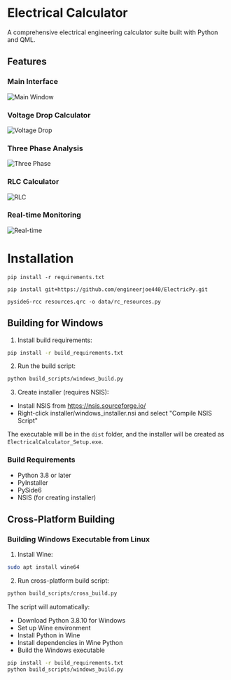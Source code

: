 # Electrical Calculator

A comprehensive electrical engineering calculator suite built with Python and QML.

## Features

### Main Interface
![Main Window](docs/screenshots/main_window.png)

### Voltage Drop Calculator
![Voltage Drop](docs/screenshots/voltage_drop.png)

### Three Phase Analysis
![Three Phase](docs/screenshots/three_phase.png)

### RLC Calculator
![RLC](docs/screenshots/rlc.png)

### Real-time Monitoring
![Real-time](docs/screenshots/realtime.png)

# Installation

```
pip install -r requirements.txt

pip install git+https://github.com/engineerjoe440/ElectricPy.git
```

```
pyside6-rcc resources.qrc -o data/rc_resources.py
```

## Building for Windows

1. Install build requirements:
```bash
pip install -r build_requirements.txt
```

2. Run the build script:
```bash
python build_scripts/windows_build.py
```

3. Create installer (requires NSIS):
- Install NSIS from https://nsis.sourceforge.io/
- Right-click installer/windows_installer.nsi and select "Compile NSIS Script"

The executable will be in the `dist` folder, and the installer will be created as `ElectricalCalculator_Setup.exe`.

### Build Requirements
- Python 3.8 or later
- PyInstaller
- PySide6
- NSIS (for creating installer)

## Cross-Platform Building

### Building Windows Executable from Linux
1. Install Wine:
```bash
sudo apt install wine64
```

2. Run cross-platform build script:
```bash
python build_scripts/cross_build.py
```

The script will automatically:
- Download Python 3.8.10 for Windows
- Set up Wine environment
- Install Python in Wine
- Install dependencies in Wine Python
- Build the Windows executable

```bash
pip install -r build_requirements.txt
python build_scripts/windows_build.py
```